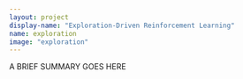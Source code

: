 ```yaml
---
layout: project
display-name: "Exploration-Driven Reinforcement Learning"
name: exploration
image: "exploration"
---
```


A BRIEF SUMMARY GOES HERE
